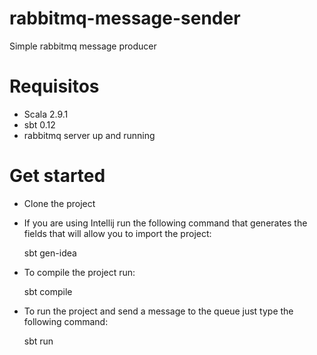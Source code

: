 rabbitmq-message-sender
=======================

Simple rabbitmq message producer

Requisitos
==========

  * Scala 2.9.1
  * sbt 0.12
  * rabbitmq server up and running
  
Get started
================

  * Clone the project

  * If you are using Intellij run the following command that generates the fields that will allow you to import the project:
      
      sbt gen-idea

  * To compile the project run:
        
      sbt compile

  * To run the project and send a message to the queue just type the following command:
  
      sbt run
